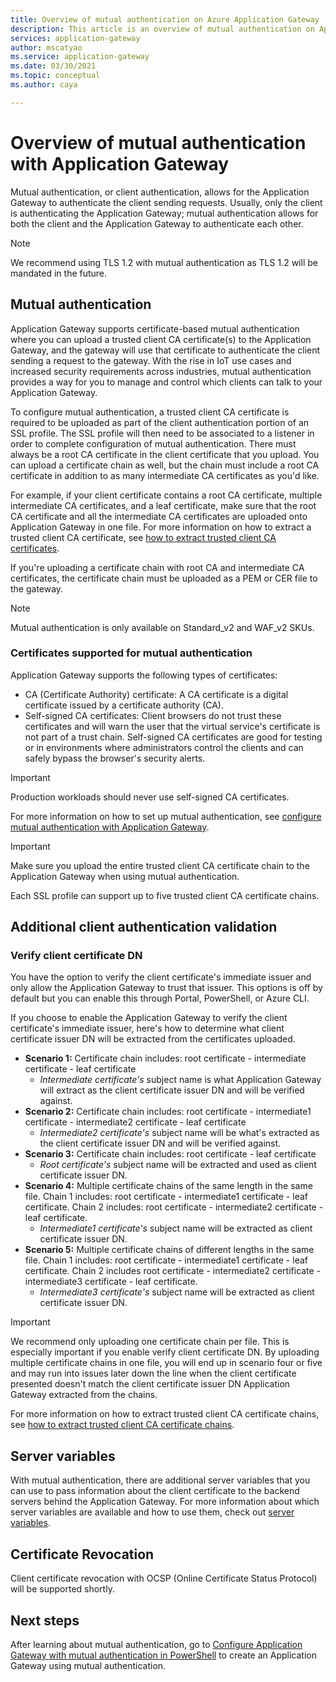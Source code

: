 ```yaml
---
title: Overview of mutual authentication on Azure Application Gateway
description: This article is an overview of mutual authentication on Application Gateway.
services: application-gateway
author: mscatyao
ms.service: application-gateway
ms.date: 03/30/2021
ms.topic: conceptual 
ms.author: caya

---
```

# Overview of mutual authentication with Application Gateway

Mutual authentication, or client authentication, allows for the Application Gateway to authenticate the client sending requests. Usually, only the client is authenticating the Application Gateway; mutual authentication allows for both the client and the Application Gateway to authenticate each other. 

> [!NOTE]
> We recommend using TLS 1.2 with mutual authentication as TLS 1.2 will be mandated in the future. 

## Mutual authentication

Application Gateway supports certificate-based mutual authentication where you can upload a trusted client CA certificate(s) to the Application Gateway, and the gateway will use that certificate to authenticate the client sending a request to the gateway. With the rise in IoT use cases and increased security requirements across industries, mutual authentication provides a way for you to manage and control which clients can talk to your Application Gateway. 

To configure mutual authentication, a trusted client CA certificate is required to be uploaded as part of the client authentication portion of an SSL profile. The SSL profile will then need to be associated to a listener in order to complete configuration of mutual authentication. There must always be a root CA certificate in the client certificate that you upload. You can upload a certificate chain as well, but the chain must include a root CA certificate in addition to as many intermediate CA certificates as you'd like. 

For example, if your client certificate contains a root CA certificate, multiple intermediate CA certificates, and a leaf certificate, make sure that the root CA certificate and all the intermediate CA certificates are uploaded onto Application Gateway in one file. For more information on how to extract a trusted client CA certificate, see [how to extract trusted client CA certificates](./mutual-authentication-certificate-management.md).

If you're uploading a certificate chain with root CA and intermediate CA certificates, the certificate chain must be uploaded as a PEM or CER file to the gateway. 

> [!NOTE] 
> Mutual authentication is only available on Standard_v2 and WAF_v2 SKUs. 

### Certificates supported for mutual authentication

Application Gateway supports the following types of certificates:

- CA (Certificate Authority) certificate: A CA certificate is a digital certificate issued by a certificate authority (CA).
- Self-signed CA certificates: Client browsers do not trust these certificates and will warn the user that the virtual service's certificate is not part of a trust chain. Self-signed CA certificates are good for testing or in environments where administrators control the clients and can safely bypass the browser's security alerts.  

> [!IMPORTANT]
> Production workloads should never use self-signed CA certificates.

For more information on how to set up mutual authentication, see [configure mutual authentication with Application Gateway](./mutual-authentication-portal.md).

> [!IMPORTANT]
> Make sure you upload the entire trusted client CA certificate chain to the Application Gateway when using mutual authentication. 

Each SSL profile can support up to five trusted client CA certificate chains. 

## Additional client authentication validation

### Verify client certificate DN

You have the option to verify the client certificate's immediate issuer and only allow the Application Gateway to trust that issuer. This options is off by default but you can enable this through Portal, PowerShell, or Azure CLI. 

If you choose to enable the Application Gateway to verify the client certificate's immediate issuer, here's how to determine what client certificate issuer DN will be extracted from the certificates uploaded. 
* **Scenario 1:** Certificate chain includes: root certificate - intermediate certificate - leaf certificate 
    * *Intermediate certificate's* subject name is what Application Gateway will extract as the client certificate issuer DN and will be verified against. 
* **Scenario 2:** Certificate chain includes: root certificate - intermediate1 certificate - intermediate2 certificate - leaf certificate
    * *Intermediate2 certificate's* subject name will be what's extracted as the client certificate issuer DN and will be verified against. 
* **Scenario 3:** Certificate chain includes: root certificate - leaf certificate 
    * *Root certificate's* subject name will be extracted and used as client certificate issuer DN.
* **Scenario 4:** Multiple certificate chains of the same length in the same file. Chain 1 includes: root certificate - intermediate1 certificate - leaf certificate. Chain 2 includes: root certificate - intermediate2 certificate - leaf certificate. 
    * *Intermediate1 certificate's* subject name will be extracted as client certificate issuer DN.  
* **Scenario 5:** Multiple certificate chains of different lengths in the same file. Chain 1 includes: root certificate - intermediate1 certificate - leaf certificate. Chain 2 includes root certificate - intermediate2 certificate - intermediate3 certificate - leaf certificate. 
    * *Intermediate3 certificate's* subject name will be extracted as client certificate issuer DN. 

> [!IMPORTANT]
> We recommend only uploading one certificate chain per file. This is especially important if you enable verify client certificate DN. By uploading multiple certificate chains in one file, you will end up in scenario four or five and may run into issues later down the line when the client certificate presented doesn't match the client certificate issuer DN Application Gateway extracted from the chains. 

For more information on how to extract trusted client CA certificate chains, see [how to extract trusted client CA certificate chains](./mutual-authentication-certificate-management.md).

## Server variables 

With mutual authentication, there are additional server variables that you can use to pass information about the client certificate to the backend servers behind the Application Gateway. For more information about which server variables are available and how to use them, check out [server variables](./rewrite-http-headers-url.md#mutual-authentication-server-variables).

## Certificate Revocation

Client certificate revocation with OCSP (Online Certificate Status Protocol) will be supported shortly. 

## Next steps

After learning about mutual authentication, go to [Configure Application Gateway with mutual authentication in PowerShell](./mutual-authentication-powershell.md) to create an Application Gateway using mutual authentication. 

